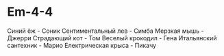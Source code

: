 # Em-4-4
Синий ёж - Соник
Сентиментальный лев - Симба
Мерзкая мышь - Джерри
Страдающий кот - Том
Веселый крокодил - Гена
Итальянский сантехник - Марио
Електрическая крыса - Пикачу
